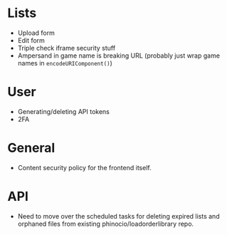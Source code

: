 # Lists

-   Upload form
-   Edit form
-   Triple check iframe security stuff
-   Ampersand in game name is breaking URL (probably just wrap game names in `encodeURIComponent()`)

# User

-   Generating/deleting API tokens
-   2FA

# General

-   Content security policy for the frontend itself.

# API

-   Need to move over the scheduled tasks for deleting expired lists and orphaned files from existing phinocio/loadorderlibrary repo.
